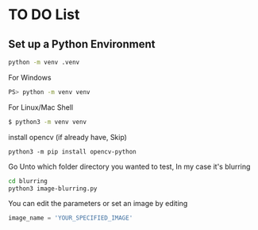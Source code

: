 # TO DO List

## Set up a Python Environment

```sh
python -m venv .venv
```
For Windows 
```sh
PS> python -m venv venv
```
For Linux/Mac Shell
```sh
$ python3 -m venv venv
```

install opencv (if already have, Skip)
```
python3 -m pip install opencv-python
```

Go Unto which folder directory you wanted to test,
In my case it's blurring
```sh
cd blurring
python3 image-blurring.py
```

You can edit the parameters or set an image by editing
```py
image_name = 'YOUR_SPECIFIED_IMAGE'
```
